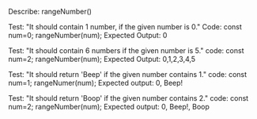 Describe: rangeNumber()

Test: "It should contain 1 number, if the given number is 0."
Code:
const num=0;
rangeNumber(num);
Expected Output: 0

Test: "It should contain 6 numbers if the given number is 5."
code:
const num=2;
rangeNumber(num);
Expected Output: 0,1,2,3,4,5

Test: "It should return 'Beep' if the given number contains 1."
code:
const num=1;
rangeNumer(num);
Expected output: 0, Beep!

Test: "It should return 'Boop' if the given number contains 2."
code:
const num=2;
rangeNumber(num);
Expected output: 0, Beep!, Boop